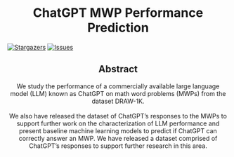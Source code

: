 <h1 align="center">
	ChatGPT MWP Performance Prediction
</h1>
<p align="left">
	<a href="https://github.com/hwelsters/chatgpt-mwp-performance-prediction/stargazers">
		<img alt="Stargazers" src="https://img.shields.io/github/stars/hwelsters/chatgpt-mwp-performance-prediction?style=for-the-badge"></a>
	<a href="https://github.com/hwelsters/chatgpt-mwp-performance-prediction/issues">
		<img alt="Issues" src="https://img.shields.io/github/issues/hwelsters/chatgpt-mwp-performance-prediction?style=for-the-badge"></a>
</p>

<h2 align="center">
	Abstract
</h2>

<p align="center">
	We study the performance of a commercially available large language model (LLM) known as ChatGPT on
	math word problems (MWPs) from the dataset DRAW-1K. 
	<br/>
	<br/>
	We also have released the dataset of ChatGPT’s responses to the MWPs to
	support further work on the characterization of LLM performance and present baseline machine learning
	models to predict if ChatGPT can correctly answer an MWP. We have released a dataset comprised of
	ChatGPT’s responses to support further research in this area.
</p>
